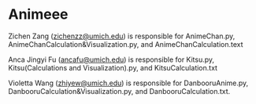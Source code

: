 # Animeee

Zichen Zang (zichenzz@umich.edu) is responsible for AnimeChan.py, AnimeChanCalculation&Visualization.py, and AnimeChanCalculation.text

Anca Jingyi Fu (ancafu@umich.edu) is responsible for Kitsu.py, Kitsu(Calculations and Visualization).py, and KitsuCalculation.txt

Violetta Wang (zhiyew@umich.edu) is responsible for DanbooruAnime.py, DanbooruCalculation&Visualization.py, and DanbooruCalculation.txt. 
